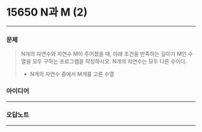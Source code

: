 # 15650 N과 M (2)
------------
### 문제

>N개의 자연수와 자연수 M이 주어졌을 때, 아래 조건을 만족하는 길이가 M인 수열을 모두 구하는 프로그램을 작성하시오. N개의 자연수는 모두 다른 수이다.
>
>- N개의 자연수 중에서 M개를 고른 수열
### 아이디어
----------

### 오답노트
----------
